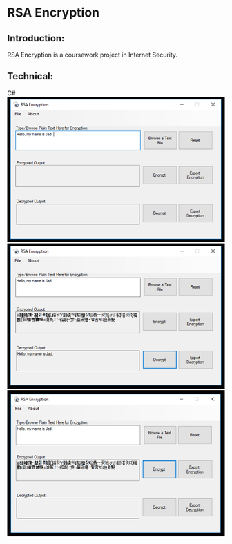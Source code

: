 # RSA Encryption
## Introduction: 
RSA Encryption is a coursework project in Internet Security. 
## Technical:
C#  
![Demo 1](/Demo-photos/RSA1.PNG)  
![Demo 2](/Demo-photos/RSA3.PNG)  
![Demo 3](/Demo-photos/RSA2.PNG)  


